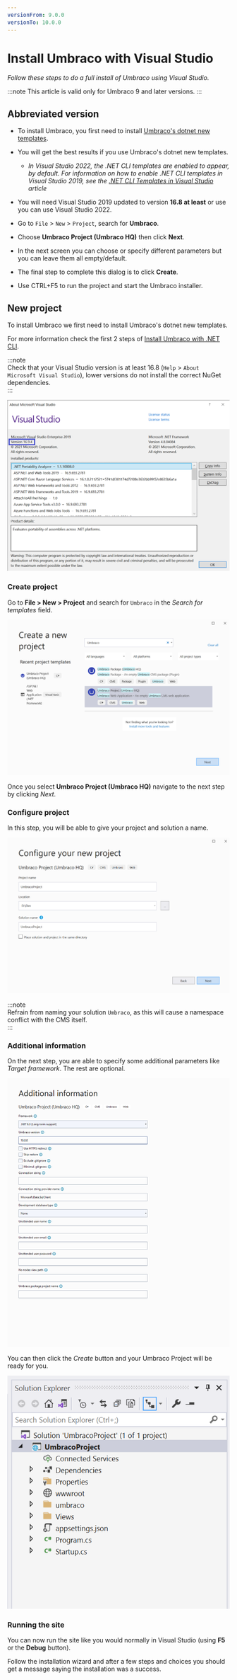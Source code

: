 ```yaml
---
versionFrom: 9.0.0
versionTo: 10.0.0
---
```


# Install Umbraco with Visual Studio

*Follow these steps to do a full install of Umbraco using Visual Studio.*

:::note
This article is valid only for Umbraco 9 and later versions.
:::

## Abbreviated version

- To install Umbraco, you first need to install [Umbraco's dotnet new templates](install-umbraco-with-templates.md).
- You will get the best results if you use Umbraco's dotnet new templates.
  - *In Visual Studio 2022, the .NET CLI templates are enabled to appear, by default. For information on how to enable .NET CLI templates in Visual Studio 2019, see the [.NET CLI Templates in Visual Studio](https://devblogs.microsoft.com/dotnet/net-cli-templates-in-visual-studio/) article*

- You will need Visual Studio 2019 updated to version **16.8 at least** or use you can use Visual Studio 2022.
- Go to `File` > `New` > `Project`, search for **Umbraco**.
- Choose **Umbraco Project (Umbraco HQ)** then click **Next**.
- In the next screen you can choose or specify different parameters but you can leave them all empty/default.
- The final step to complete this dialog is to click **Create**.
- Use CTRL+F5 to run the project and start the Umbraco installer.

## New project

To install Umbraco we first need to install Umbraco's dotnet new templates.

For more information check the first 2 steps of [Install Umbraco with .NET CLI](install-umbraco-with-templates.md#Install-the-template).

:::note  
Check that your Visual Studio version is at least 16.8 (`Help` > `About Microsoft Visual Studio`), lower versions do not install the correct NuGet dependencies.  
:::

![Make sure you verify that you are using a compatible version of Visual Studio](images/VS/visual-studio-version-v9.png)

### Create project

Go to **File > New > Project** and search for `Umbraco` in the *Search for templates* field.

![Create a new project](images/VS/create-project.png)

Once you select **Umbraco Project (Umbraco HQ)** navigate to the next step by clicking *Next*.

### Configure project

In this step, you will be able to give your project and solution a name.

![Configure the new project](images/VS/configure-project.png)

:::note  
Refrain from naming your solution `Umbraco`, as this will cause a namespace conflict with the CMS itself.  
:::

### Additional information

On the next step, you are able to specify some additional parameters like *Target framework*. The rest are optional.

![Add additional information](images/VS/Umbraco10_install.png)

You can then click the *Create* button and your Umbraco Project will be ready for you.

![Overview of files in the project solution](images/VS/ready-solution.png)

### Running the site

You can now run the site like you would normally in Visual Studio (using **F5** or the **Debug** button).

Follow the installation wizard and after a few steps and choices you should get a message saying the installation was a success.
